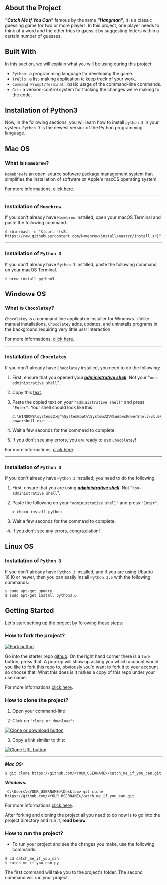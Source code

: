﻿
## About the Project

_**"Catch Me If You Can"**_ famous by the name _**"Hangman"**_, It is a classic guessing game for two or more players. In this project, one player needs to think of a word and the other tries to guess it by suggesting letters within a certain number of guesses.

## Built With

In this section, we will explain what you will be using during this project:
-   `Python:`  a programming language for developing the game.
-   `Trello:`  a list-making application to keep track of your work.
-   `Command Prompt/Terminal:`  basic usage of the command-line commands.
-   `Git:`  a version-control system for tracking the changes we're making to the code.

## Installation of Python3

Now, in the following sections, you will learn how to install  `python 3`  in your system.  `Python 3`  is the newest version of the Python programming language.

## Mac OS

### What is  `Homebrew`?

`Homebrew`  is an open-source software package management system that simplifies the installation of software on Apple's macOS operating system.

For more informations,  [click here](https://brew.sh/).

----------

### Installation of  `Homebrew`

If you don't already have  `Homebrew`  installed, open your macOS Terminal and paste the following command.

```
$ /bin/bash -c "$(curl -fsSL https://raw.githubusercontent.com/Homebrew/install/master/install.sh)"
```
----------

### Installation of  `Python 3`

If you don't already have  `Python 3`  installed, paste the following command on your macOS Terminal.

```
$ brew install python3
```
## Windows OS

### What is  `Chocolatey`?

`Chocolatey`  is a command line application installer for Windows. Unlike manual installations,  `Chocolatey`  adds, updates, and uninstalls programs in the background requiring very little user interaction

For more informations,  [click here](https://chocolatey.org/about).

----------

### Installation of  `Chocolatey`

If you don't already have  `Chocolatey`  installed, you need to do the following:

1.  First, ensure that you opened your  _**[administrative shell](https://www.howtogeek.com/194041/how-to-open-the-command-prompt-as-administrator-in-windows-8.1/)**_. Not your "`non-administrative shell`".
    
2.  Copy this  [text](https://chocolatey.org/docs/installation#install-with-cmdexe).
    
3.  Paste the copied text on your  `"administrative shell"`  and press  `"Enter"`. Your shell should look like this:
    
    `C:\WINDOWS\system32>@"%SystemRoot%\System32\WindowsPowerShell\v1.0\powershell.exe....`
    
4.  Wait a few seconds for the command to complete.
    
5.  If you don't see any errors, you are ready to use  `Chocolatey`!
    

For more informations,  [click here](https://chocolatey.org/docs/installation).

----------

### Installation of  `Python 3`

If you don't already have  `Python 3`  installed, you need to do the following.

1.  First, ensure that you are using  _**[administrative shell](https://www.howtogeek.com/194041/how-to-open-the-command-prompt-as-administrator-in-windows-8.1/)**_. Not "`non-administrative shell`".
    
2.  Paste the following on your  `"administrative shell"`  and press  `"Enter"`.
    
    `> choco install python`
    
3.  Wait a few seconds for the command to complete.
    
4.  If you don't see any errors, congratulation!

## Linux OS

### Installation of  `Python 3`

If you don't already have  `Python 3`  installed, and if you are using Ubuntu 16.10 or newer, then you can easily install  `Python 3.6`  with the following commands:

```
$ sudo apt-get update
$ sudo apt-get install python3.6
```
## Getting Started


Let's start setting up the project by following these steps:

### **How to fork the project?**

[![Fork button](https://camo.githubusercontent.com/635604a1a835f806b09454fecb9af172a52eea77/68747470733a2f2f6769746875622d696d616765732e73332e616d617a6f6e6177732e636f6d2f656e74657270726973652f322e31332f6173736574732f696d616765732f68656c702f7265706f7369746f72792f666f726b5f627574746f6e2e6a7067)](https://camo.githubusercontent.com/635604a1a835f806b09454fecb9af172a52eea77/68747470733a2f2f6769746875622d696d616765732e73332e616d617a6f6e6177732e636f6d2f656e74657270726973652f322e31332f6173736574732f696d616765732f68656c702f7265706f7369746f72792f666f726b5f627574746f6e2e6a7067)

Go into the starter repo  [github](https://github.com/bashayernouri/). On the right hand corner there is a  `fork`  button; press that. A pop-up will show up asking you which account would you like to fork this repo to, obviously you'd want to fork it to your account so choose that. What this does is it makes a copy of this repo under your username.

For more informations  [click here](https://help.github.com/en/enterprise/2.13/user/articles/fork-a-repo#fork-an-example-repository).

### **How to clone the project?**

1.  Open your command-line
    
2.  Click on  `"clone or download"`:
    

[![Clone or download button](https://camo.githubusercontent.com/ffc7ca38a439ecda333d3cb7731571911adca4f8/68747470733a2f2f68656c702e6769746875622e636f6d2f6173736574732f696d616765732f68656c702f7265706f7369746f72792f636c6f6e652d7265706f2d636c6f6e652d75726c2d627574746f6e2e706e67)](https://camo.githubusercontent.com/ffc7ca38a439ecda333d3cb7731571911adca4f8/68747470733a2f2f68656c702e6769746875622e636f6d2f6173736574732f696d616765732f68656c702f7265706f7369746f72792f636c6f6e652d7265706f2d636c6f6e652d75726c2d627574746f6e2e706e67)

3.  Copy a link similar to this:

[![Clone URL button](https://camo.githubusercontent.com/b1373a3db3031d2cf4cf5f956444fb85fd063729/68747470733a2f2f68656c702e6769746875622e636f6d2f6173736574732f696d616765732f68656c702f7265706f7369746f72792f68747470732d75726c2d636c6f6e652e706e67)](https://camo.githubusercontent.com/b1373a3db3031d2cf4cf5f956444fb85fd063729/68747470733a2f2f68656c702e6769746875622e636f6d2f6173736574732f696d616765732f68656c702f7265706f7369746f72792f68747470732d75726c2d636c6f6e652e706e67)

----------

_**Mac OS:**_

```
$ git clone https://github.com/<YOUR_USERNAME>/catch_me_if_you_can.git
```

_**Windows:**_

```
 C:\Users\<YOUR_USERNAME>\Desktop> git clone https://github.com/<YOUR_USERNAME>/catch_me_if_you_can.git
```

For more informations  [click here](https://help.github.com/en/github/creating-cloning-and-archiving-repositories/cloning-a-repository).

After forking and cloning the project all you need to do now is to go into the project directory and run it,  **read below**.

### **How to run the project?**

-   To run your project and see the changes you make, use the following commands:

```
$ cd catch_me_if_you_can
$ catch_me_if_you_can.py
```

The first command will take you to the project's folder. The second command will run your project.


